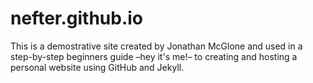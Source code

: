 # nefter.github.io
This is a demostrative site created by Jonathan McGlone and used in a step-by-step beginners guide –hey it's me!– to creating and hosting a personal website using GitHub and Jekyll. 
